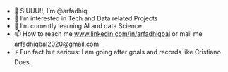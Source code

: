 - 👋 SIUUU!!, I’m @arfadhiq
- 👀 I’m interested in Tech and Data related Projects
- 🌱 I’m currently learning AI and data Science
- 📫 How to reach me www.linkedin.com/in/arfadhiqbal or mail me arfadhiqbal2020@gmail.com 
- ⚡ Fun fact but serious: I am going after goals and records like Cristiano Does.


<!---
arfadhiq/arfadhiq is a ✨ special ✨ repository because its `README.md` (this file) appears on your GitHub profile.
You can click the Preview link to take a look at your changes.
--->
